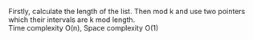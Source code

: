 Firstly, calculate the length of the list. Then mod k and use two pointers which their intervals are k mod length.  
Time complexity O(n), Space complexity O(1)
